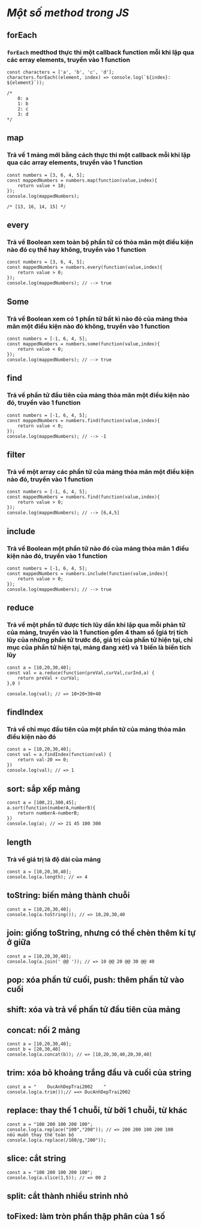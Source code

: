 # *Một số method trong JS*

## **forEach**
### ``forEach`` medthod thực thi một callback function mỗi khi lặp qua các erray elements, truyền vào 1 function
```
const characters = ['a', 'b', 'c', 'd'];
characters.forEach((element, index) => console.log(`${index}: ${element}`));

/* 
    0: a
    1: b
    2: c
    3: d
*/
```

## **map** 
### Trả về 1 mảng mới bằng cách thực thi một callback mỗi khi lặp qua các array elements, truyền vào 1 function
```
const numbers = [3, 6, 4, 5];
const mappedNumbers = numbers.map(function(value,index){
    return value + 10;
});
console.log(mappedNumbers);

/* [13, 16, 14, 15] */
```

## **every**
### Trả về Boolean xem toàn bộ phần tử có thỏa mãn một điều kiện nào đó cụ thể hay không, truyền vào 1 function
```
const numbers = [3, 6, 4, 5];
const mappedNumbers = numbers.every(function(value,index){
    return value > 0;
});
console.log(mappedNumbers); // --> true

```
## **Some**
### Trả về Boolean xem có 1 phần tử bất kì nào đó của mảng thỏa mãn một điều kiện nào đó không, truyền vào 1 function
```
const numbers = [-1, 6, 4, 5];
const mappedNumbers = numbers.some(function(value,index){
    return value < 0;
});
console.log(mappedNumbers); // --> true

```


## **find**
### Trả về phần tử đầu tiên của mảng thỏa mãn một điều kiện nào đó, truyền vào 1 function
```
const numbers = [-1, 6, 4, 5];
const mappedNumbers = numbers.find(function(value,index){
    return value < 0;
});
console.log(mappedNumbers); // --> -1

```

## **filter**
### Trả về một array các phần tử của mảng thỏa mãn một điều kiện nào đó, truyền vào 1 function
```
const numbers = [-1, 6, 4, 5];
const mappedNumbers = numbers.find(function(value,index){
    return value > 0;
});
console.log(mappedNumbers); // --> [6,4,5]

```

## **include**
### Trả về Boolean một phần tử nào đó của mảng thỏa mãn 1 điều kiện nào đó, truyền vào 1 function
```
const numbers = [-1, 6, 4, 5];
const mappedNumbers = numbers.include(function(value,index){
    return value > 0;
});
console.log(mappedNumbers); // --> true

```

## **reduce**
### Trả về một phần tử được tích lũy dần khi lặp qua mỗi phàn tử của mảng, truyền vào là 1 function gồm 4 tham số (giá trị tích lũy của những phần tử trước đó, giá trị của phần tử hiện tại, chỉ mục của phần tử hiện tại, mảng đang xét) và 1 biến là biến tích lũy
```
const a = [10,20,30,40];
const val = a.reduce(function(preVal,curVal,curInd,a) {
    return preVal + curVal;
},0 )

console.log(val); // => 10+20+30+40
```

## **findIndex**
### Trả về chỉ mục đầu tiên của một phần tử của mảng thỏa mãn điều kiện nào đó
```
const a = [10,20,30,40];
const val = a.findIndex(function(val) {
    return val-20 == 0;
})
console.log(val); // => 1
```

## **sort**: sắp xếp mảng
```
const a = [100,21,300,45];
a.sort(function(numberA,numberB){
    return numberA-numberB;
})
console.log(a); // => 21 45 100 300
```

## **length** 
### Trả về giá trị là độ dài của mảng
```
const a = [10,20,30,40];
console.log(a.length); // => 4
```

## **toString**: biến mảng thành chuỗi
```
const a = [10,20,30,40];
console.log(a.toString()); // => 10,20,30,40
```
## **join**: giống toString, nhưng có thể chèn thêm kí tự ở giữa
```
const a = [10,20,30,40];
console.log(a.join(' @@ ')); // => 10 @@ 20 @@ 30 @@ 40
```

## **pop**: xóa phần tử cuối, push: thêm phần tử vào cuối
## **shift**: xóa và trả về phần tử đầu tiên của mảng
## **concat**: nối 2 mảng
```
const a = [10,20,30,40];
const b = [20,30,40]
console.log(a.concat(b)); // => [10,20,30,40,20,30,40]
```

## **trim**: xóa bỏ khoảng trắng đầu và cuối của string
```
const a = "    DucAnhDepTrai2002    "
console.log(a.trim());// ==> DucAnhDepTrai2002
```

## **replace**: thay thế 1 chuỗi, từ bởi 1 chuỗi, từ khác
```
const a = "100 200 100 200 100";
console.log(a.replace("100","200")); // => 200 200 100 200 100
nếu muốn thay thế toàn bộ
console.log(a.replace(/100/g,"200"));
```
## **slice**: cắt string 
```
const a = "100 200 100 200 100";
console.log(a.slice(1,5)); // => 00 2
```
## **split**: cắt thành nhiều strinh nhỏ

## **toFixed**: làm tròn phần thập phân của 1 số 